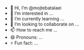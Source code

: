 - 👋 Hi, I’m @mojtebatalaei
- 👀 I’m interested in ...
- 🌱 I’m currently learning ...
- 💞️ I’m looking to collaborate on ...
- 📫 How to reach me ...
- 😄 Pronouns: ...
- ⚡ Fun fact: ...

<!---
mojtebatalaei/mojtebatalaei is a ✨ special ✨ repository because its `README.md` (this file) appears on your GitHub profile.
You can click the Preview link to take a look at your changes.
--->
